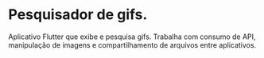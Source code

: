# Pesquisador de gifs.

Aplicativo Flutter que exibe e pesquisa gifs. Trabalha com consumo de API, manipulação de imagens e compartilhamento de arquivos entre aplicativos.
